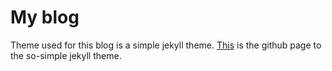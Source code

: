 # My blog

Theme used for this blog is a simple jekyll theme. 
[This](https://github.com/mmistakes/so-simple-theme) is the github page to the so-simple jekyll theme.

